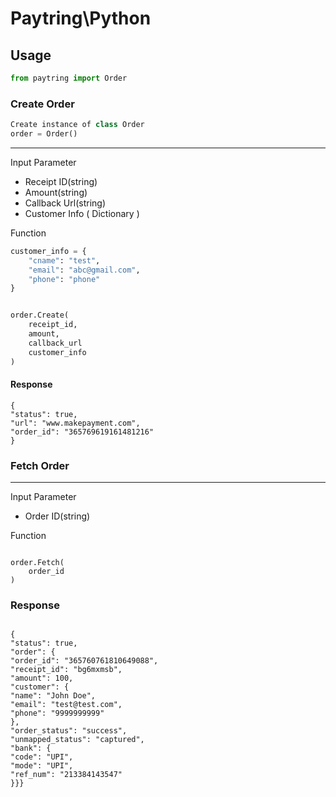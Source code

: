 # Paytring\Python

## Usage

```python
from paytring import Order

```

### Create Order

```python
Create instance of class Order
order = Order()
```


---
Input Parameter

- Receipt ID(string)
- Amount(string)
- Callback Url(string)
- Customer Info ( Dictionary )

Function
```python
customer_info = {
    "cname": "test",
    "email": "abc@gmail.com",
    "phone": "phone"
}


order.Create(
    receipt_id,
    amount,
    callback_url
    customer_info
)
```

#### Response
```
{
"status": true,
"url": "www.makepayment.com",
"order_id": "365769619161481216"
}
```

### Fetch Order
---
Input Parameter

- Order ID(string)

Function
```

order.Fetch(
    order_id
)
```

### Response
```

{
"status": true,
"order": {
"order_id": "365760761810649088",
"receipt_id": "bg6mxmsb",
"amount": 100,
"customer": {
"name": "John Doe",
"email": "test@test.com",
"phone": "9999999999"
},
"order_status": "success",
"unmapped_status": "captured",
"bank": {
"code": "UPI",
"mode": "UPI",
"ref_num": "213384143547"
}}}

```
